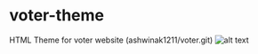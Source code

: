 # voter-theme
HTML Theme for voter website (ashwinak1211/voter.git)
![alt text](https://github.com/ashwinak1211/voter-theme/blob/master/login_page.png?raw=true)
